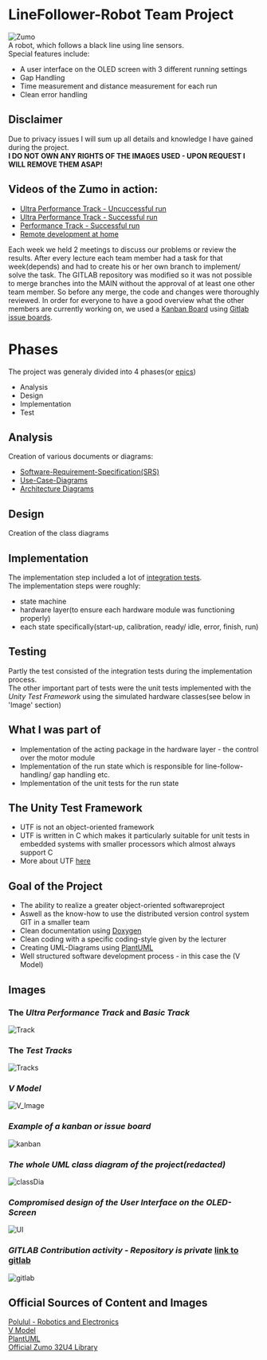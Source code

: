 # LineFollower-Robot Team Project

![Zumo](./Images/Zumo.jpg)  
A robot, which follows a black line using line sensors.  
Special features include:
- A user interface on the OLED screen with 3 different running settings
- Gap Handling
- Time measurement and distance measurement for each run
- Clean error handling


## Disclaimer

Due to privacy issues I will sum up all details and knowledge I have gained during the project.  
**I DO NOT OWN ANY RIGHTS OF THE IMAGES USED - UPON REQUEST I WILL REMOVE THEM ASAP!**

## Videos of the Zumo in action:
- [Ultra Performance Track - Uncuccessful run](https://drive.google.com/file/d/11UmHGwZcgR4-zAQzRrmi9Z3cv77mWBfe/view?usp=sharing)
- [Ultra Performance Track - Successful run](https://drive.google.com/file/d/11fx8QAsk25D5qmZLhgk9yqIh9yYARoC1/view?usp=sharing)
- [Performance Track - Successful run](https://drive.google.com/file/d/12VChH-9JJiB1CIP_mzVOU0V2ho85SU6y/view?usp=sharing)
- [Remote development at home](https://drive.google.com/file/d/12Vm6Z2NtBgFjGL-lRJlZtP5Dg3OHjfs0/view?usp=sharing)

Each week we held 2 meetings to discuss our problems or review the results. After every lecture each team member had a task for that week(depends) and had to create his or her own branch to implement/ solve the task. 
The GITLAB repository was modified so it was not possible to merge branches into the MAIN without the approval of at least one other team member. So before any merge, the code and changes were thoroughly reviewed. 
In order for everyone to have a good overview what the other members are currently working on, we used a [Kanban Board](https://de.wikipedia.org/wiki/Kanban-Board) using [Gitlab issue boards](https://docs.gitlab.com/ee/user/project/issue_board.html).  

# Phases
The project was generaly divided into 4 phases(or [epics](https://docs.gitlab.com/ee/user/group/epics/))
- Analysis
- Design
- Implementation
- Test

## Analysis
Creation of various documents or diagrams:
- [Software-Requirement-Specification(SRS)](https://www.perforce.com/blog/alm/how-write-software-requirements-specification-srs-document)
- [Use-Case-Diagrams](https://www.ionos.de/digitalguide/websites/web-entwicklung/anwendungsfalldiagramm/)
- [Architecture Diagrams](https://aws.amazon.com/de/what-is/architecture-diagramming/)

## Design
Creation of the class diagrams

## Implementation
The implementation step included a lot of [integration tests](https://de.wikipedia.org/wiki/Integrationstest).  
The implementation steps were roughly:
- state machine
- hardware layer(to ensure each hardware module was functioning properly)
- each state specifically(start-up, calibration, ready/ idle, error, finish, run)

## Testing
Partly the test consisted of the integration tests during the implementation process.  
The other important part of tests were the unit tests implemented with the *Unity Test Framework* using the simulated hardware classes(see below in 'Image' section)

## What I was part of
- Implementation of the acting package in the hardware layer - the control over the motor module
- Implementation of the run state which is responsible for line-follow-handling/ gap handling etc.
- Implementation of the unit tests for the run state

## The Unity Test Framework
- UTF is not an object-oriented framework
- UTF is written in C which makes it particularly suitable for unit tests in embedded systems with smaller processors which almost always support C
- More about UTF [here](https://docs.unity3d.com/Packages/com.unity.test-framework@1.4/manual/index.html)

## Goal of the Project
- The ability to realize a greater object-oriented softwareproject
- Aswell as the know-how to use the distributed version control system GIT in a smaller team
- Clean documentation using [Doxygen](https://www.doxygen.nl/index.html)
- Clean coding with a specific coding-style given by the lecturer
- Creating UML-Diagrams using [PlantUML](https://plantuml.com/de/)
- Well structured software development process - in this case the (V Model)

## Images

### The *Ultra Performance Track* and *Basic Track*
![Track](/Images/BasicAndUP.jpg)

### The *Test Tracks*
![Tracks](/Images/TestTracks.jpg)

### *V Model* 
![V_Image](./Images/1_v-model.png)  

### *Example of a kanban or issue board*
![kanban](https://docs.gitlab.com/ee/user/project/img/issue_boards_core_v14_1.png)

### *The whole UML class diagram of the project(redacted)*  
![classDia](/Images/classDiagram.png)  

### *Compromised design of the User Interface on the OLED-Screen*
![UI](/Images/ui.png)

### *GITLAB Contribution activity - Repository is private* [link to gitlab](https://hs-ulm-ikt-gitlab.westeurope.cloudapp.azure.com/hduong)  
![gitlab](/Images/GitLab.jpg)


## Official Sources of Content and Images
[Polulul - Robotics and Electronics](https://www.pololu.com/docs/0J63/all)  
[V Model](https://builtin.com/software-engineering-perspectives/v-model)  
[PlantUML](https://plantuml.com/de/)  
[Official Zumo 32U4 Library](https://pololu.github.io/zumo-32u4-arduino-library/)
